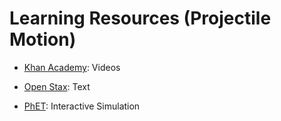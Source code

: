 # Learning Resources (Projectile Motion)

- [Khan Academy](https://www.khanacademy.org/science/physics/two-dimensional-motion): Videos

- [Open Stax](https://openstax.org/books/college-physics/pages/3-4-projectile-motion): Text

- [PhET](https://phet.colorado.edu/sims/html/projectile-motion/latest/projectile-motion_en.html): Interactive Simulation
